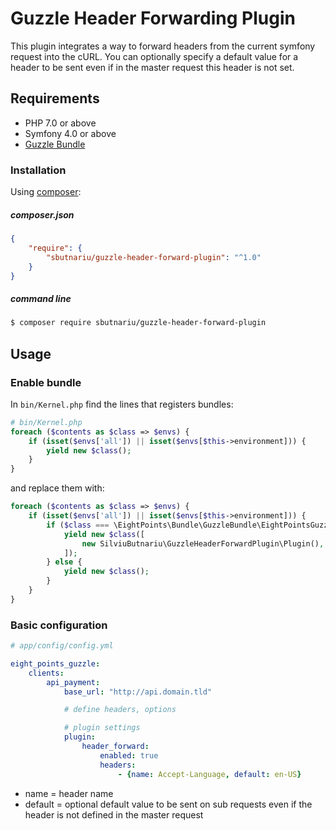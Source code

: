 # Guzzle Header Forwarding Plugin

This plugin integrates a way to forward headers from the current symfony request into the cURL.
You can optionally specify a default value for a header to be sent even if in the master request this header is not set.

## Requirements
 - PHP 7.0 or above
 - Symfony 4.0 or above
 - [Guzzle Bundle][1]

 
### Installation
Using [composer][2]:

##### composer.json
``` json
{
    "require": {
        "sbutnariu/guzzle-header-forward-plugin": "^1.0"
    }
}
```

##### command line
``` bash
$ composer require sbutnariu/guzzle-header-forward-plugin
```

## Usage
### Enable bundle
In ```bin/Kernel.php``` find the lines that registers bundles:
``` php
# bin/Kernel.php
foreach ($contents as $class => $envs) {
    if (isset($envs['all']) || isset($envs[$this->environment])) {
        yield new $class();
    }
}
```
and replace them with:
``` php
foreach ($contents as $class => $envs) {
    if (isset($envs['all']) || isset($envs[$this->environment])) {
        if ($class === \EightPoints\Bundle\GuzzleBundle\EightPointsGuzzleBundle::class) {
            yield new $class([
                new SilviuButnariu\GuzzleHeaderForwardPlugin\Plugin(),
            ]);
        } else {
            yield new $class();
        }
    }
}
```

### Basic configuration
``` yaml
# app/config/config.yml

eight_points_guzzle:
    clients:
        api_payment:
            base_url: "http://api.domain.tld"

            # define headers, options

            # plugin settings
            plugin:
                header_forward:
                    enabled: true
                    headers:
                        - {name: Accept-Language, default: en-US}
```
- name = header name
- default = optional default value to be sent on sub requests even if the header is not defined in the master request

[1]: https://github.com/8p/EightPointsGuzzleBundle
[2]: https://getcomposer.org/
